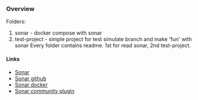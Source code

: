 ### Overview

Folders:
1) sonar - docker compose with sonar
2) test-project - simple project for test simulate branch and make 'fun' with sonar
Every folder contains readme. 1st for read sonar, 2nd test-project.

#### Links
* [Sonar](https://www.sonarqube.org)
* [Sonar github](https://github.com/SonarSource/sonarqube)
* [Sonar docker](https://hub.docker.com/_/sonarqube)
* [Sonar community plugin](https://github.com/mc1arke/sonarqube-community-branch-plugin)

